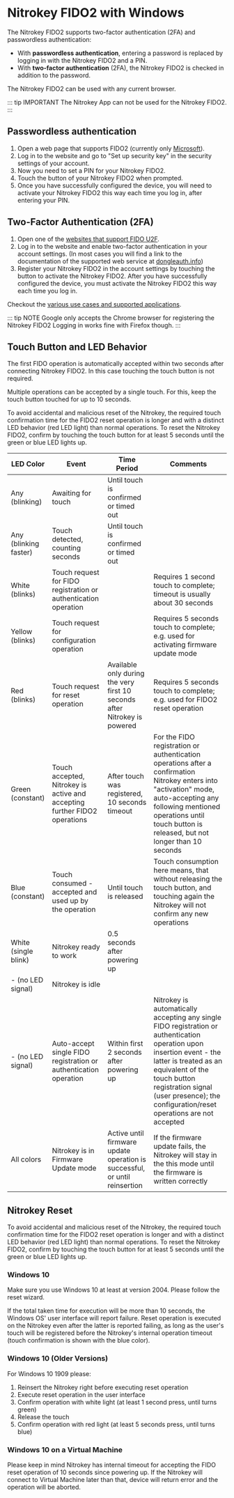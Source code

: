 # Nitrokey FIDO2 with Windows

The Nitrokey FIDO2 supports two-factor authentication (2FA) and passwordless authentication:
- With **passwordless authentication**, entering a password is replaced by logging in with the Nitrokey FIDO2 and a PIN.
- With **two-factor authentication** (2FA), the Nitrokey FIDO2 is checked in addition to the password.

The Nitrokey FIDO2 can be used with any current browser.

::: tip IMPORTANT
The Nitrokey App can not be used for the Nitrokey FIDO2.
:::


## Passwordless authentication

1. Open a web page that supports FIDO2 (currently only [Microsoft](https://www.microsoft.com)).
2. Log in to the website and go to "Set up security key" in the security settings of your account.
3. Now you need to set a PIN for your Nitrokey FIDO2.
4. Touch the button of your Nitrokey FIDO2 when prompted.
5. Once you have successfully configured the device, you will need to activate your Nitrokey FIDO2 this way each time you log in, after entering your PIN.


## Two-Factor Authentication (2FA)

1. Open one of the [websites that support FIDO U2F](https://www.dongleauth.info/).
2. Log in to the website and enable two-factor authentication in your account settings. (In most cases you will find a link to the documentation of the supported web service at [dongleauth.info](https://www.dongleauth.info/))
3. Register your Nitrokey FIDO2 in the account settings by touching the button to activate the Nitrokey FIDO2. After you have successfully configured the device, you must activate the Nitrokey FIDO2 this way each time you log in.

Checkout the [various use cases and supported applications](https://www.nitrokey.com/documentation/applications#p:nitrokey-fido2-u2f&os:all).

::: tip NOTE
Google only accepts the Chrome browser for registering the Nitrokey FIDO2 Logging in works fine with Firefox though.
:::


## Touch Button and LED Behavior

The first FIDO operation is automatically accepted within two seconds after connecting Nitrokey FIDO2. In this case touching the touch button is not required.

Multiple operations can be accepted by a single touch. For this, keep the touch button touched for up to 10 seconds.

To avoid accidental and malicious reset of the Nitrokey, the required touch confirmation time for the FIDO2 reset operation is longer and with a distinct LED behavior (red LED light) than normal operations. To reset the Nitrokey FIDO2, confirm by touching the touch button for at least 5 seconds until the green or blue LED lights up.

| LED Color                    | Event                                                                   | Time Period                                                               | Comments                                                                                                                                                                                                                                          |
|------------------------------|-------------------------------------------------------------------------|---------------------------------------------------------------------------|---------------------------------------------------------------------------------------------------------------------------------------------------------------------------------------------------------------------------------------------------|
| Any \(blinking\)             | Awaiting for touch                                                      | Until touch is confirmed or timed out                                     |                                                                                                                                                                                                                                                   |
| Any \(blinking faster\)      | Touch detected, counting seconds                                        | Until touch is confirmed or timed out                                     |                                                                                                                                                                                                                                                   |
| White \(blinks\)              | Touch request for FIDO registration or authentication operation      |                                                                           | Requires 1 second touch to complete; timeout is usually about 30 seconds                                                                                                                                                                                                               |
|  Yellow \(blinks\)            | Touch request for configuration operation                             |                                                                           | Requires 5 seconds touch to complete; e.g. used for activating firmware update mode                                                                                                                                                                                                              |
| Red \(blinks\)                | Touch request for reset operation                                     | Available only during the very first 10 seconds after Nitrokey is powered | Requires 5 seconds touch to complete; e.g. used for FIDO2 reset operation                                                                                                                                                                                                              |
| Green \(constant\)           | Touch accepted, Nitrokey is active and accepting further FIDO2 operations | After touch was registered, 10 seconds timeout                            | For the FIDO registration or authentication operations after a confirmation Nitrokey enters into "activation" mode, auto\-accepting any following mentioned operations until touch button is released, but not longer than 10 seconds                               |
| Blue \(constant\)            | Touch consumed \- accepted and used up by the operation                 | Until touch is released                                                   | Touch consumption here means, that without releasing the touch button, and touching again the Nitrokey will not confirm any new operations                                                                                                          |
| White <br/> \(single blink\) | Nitrokey ready to work                                                    | 0\.5 seconds after powering up                                            |                                                                                                                                                                                                                                                   |
| - \(no LED signal\)            | Nitrokey is idle                              |  |  |
| - \(no LED signal\)            | Auto\-accept single FIDO registration or authentication operation                              | Within first 2 seconds after powering up                                        | Nitrokey is automatically accepting any single FIDO registration or authentication operation upon insertion event \- the latter is treated as an equivalent of the touch button registration signal \(user presence\); the configuration/reset operations are not accepted |
| All colors                   | Nitrokey is in Firmware Update mode                                       | Active until firmware update operation is successful, or until reinsertion | If the firmware update fails, the Nitrokey will stay in the this mode until the firmware is written correctly                                                                                           |

## Nitrokey Reset
To avoid accidental and malicious reset of the Nitrokey, the required touch confirmation time for the FIDO2 reset operation is longer and with a distinct LED behavior (red LED light) than normal operations. To reset the Nitrokey FIDO2, confirm by touching the touch button for at least 5 seconds until the green or blue LED lights up.

### Windows 10
Make sure you use Windows 10 at least at version 2004. Please follow the reset wizard.

If the total taken time for execution will be more than 10 seconds, the Windows OS' user interface will report failure. Reset operation is executed on the Nitrokey even after the latter is reported failing, as long as the user's touch will be registered before the Nitrokey's internal operation timeout (touch confirmation is shown with the blue color).

### Windows 10 (Older Versions)
For Windows 10 1909 please:
 1. Reinsert the Nitrokey right before executing reset operation
 2. Execute reset operation in the user interface
 2. Confirm operation with white light (at least 1 second press, until turns green)
 3. Release the touch
 4. Confirm operation with red light (at least 5 seconds press, until turns blue)

### Windows 10 on a Virtual Machine
Please keep in mind Nitrokey has internal timeout for accepting the FIDO reset operation of 10 seconds since powering up.
If the Nitrokey will connect to Virtual Machine later than that, device will return error and the operation will be aborted.

